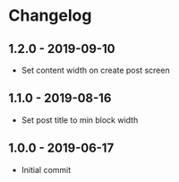 # Changelog


## 1.2.0 - 2019-09-10

* Set content width on create post screen 

## 1.1.0 - 2019-08-16

* Set post title to min block width 

## 1.0.0 - 2019-06-17

* Initial commit
